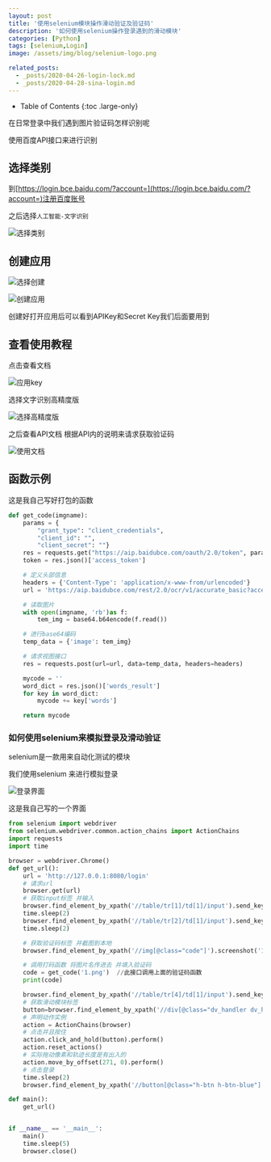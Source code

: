 ```yaml
---
layout: post
title: '使用selenium模块操作滑动验证及验证码'
description: '如何使用selenium操作登录遇到的滑动模块'
categories: [Python]
tags: [selenium,Login]
image: /assets/img/blog/selenium-logo.png

related_posts:
  - _posts/2020-04-26-login-lock.md
  - _posts/2020-04-28-sina-login.md
---
```


- Table of Contents
{:toc .large-only}

在日常登录中我们遇到图片验证码怎样识别呢

使用百度API接口来进行识别

## 选择类别

到[https://login.bce.baidu.com/?account=](https://login.bce.baidu.com/?account=)注册百度账号

之后选择`人工智能-文字识别`

![选择类别](/assets/img/selenium/select_class.PNG)

## 创建应用

![选择创建](/assets/img/selenium/select_create.png)

![创建应用](/assets/img/selenium/create_app.png)


创建好打开应用后可以看到APIKey和Secret Key我们后面要用到

## 查看使用教程
点击查看文档

![应用key](/assets/img/selenium/key.png)

选择文字识别高精度版

![选择高精度版](/assets/img/selenium/select_version.png)

之后查看API文档 根据API内的说明来请求获取验证码

![使用文档](/assets/img/selenium/use_docs.png)


## 函数示例
这是我自己写好打包的函数

```python
def get_code(imgname):
    params = {
    	"grant_type": "client_credentials",
        "client_id": "",
        "client_secret": ""}
    res = requests.get("https://aip.baidubce.com/oauth/2.0/token", params=params)
    token = res.json()['access_token']

    # 定义头部信息
    headers = {'Content-Type': 'application/x-www-from/urlencoded'}
    url = 'https://aip.baidubce.com/rest/2.0/ocr/v1/accurate_basic?access_token=' + token

    # 读取图片
    with open(imgname, 'rb')as f:
        tem_img = base64.b64encode(f.read())

    # 进行base64编码
    temp_data = {'image': tem_img}

    # 请求视图接口
    res = requests.post(url=url, data=temp_data, headers=headers)

    mycode = ''
    word_dict = res.json()['words_result']
    for key in word_dict:
        mycode += key['words']

    return mycode
```

### 如何使用selenium来模拟登录及滑动验证

selenium是一款用来自动化测试的模块 

我们使用selenium 来进行模拟登录

![登录界面](/assets/img/selenium/login_view.png)

这是我自己写的一个界面

```python
from selenium import webdriver
from selenium.webdriver.common.action_chains import ActionChains
import requests
import time

browser = webdriver.Chrome()
def get_url():
    url = 'http://127.0.0.1:8080/login'
    # 请求url
    browser.get(url)
    # 获取input标签 并输入
    browser.find_element_by_xpath('//table/tr[1]/td[1]/input').send_keys('test3')
    time.sleep(2)
    browser.find_element_by_xpath('//table/tr[2]/td[1]/input').send_keys('a123456')
    time.sleep(2)

    # 获取验证码标签 并截图到本地
    browser.find_element_by_xpath('//img[@class="code"]').screenshot('1.png')

    # 调用打码函数 将图片名传进去 并填入验证码
    code = get_code('1.png')  //此接口调用上面的验证码函数
    print(code)

    browser.find_element_by_xpath('//table/tr[4]/td[1]/input').send_keys(code)
    # 获取滑动模块标签
    button=browser.find_element_by_xpath('//div[@class="dv_handler dv_handler_bg"]')
    # 声明动作实例
    action = ActionChains(browser)
    # 点击并且按住
    action.click_and_hold(button).perform()
    action.reset_actions()
    # 实际拖动像素和轨迹长度是有出入的
    action.move_by_offset(271, 0).perform()
    # 点击登录
    time.sleep(2)
    browser.find_element_by_xpath('//button[@class="h-btn h-btn-blue"]').click()

def main():
    get_url()


if __name__ == '__main__':
    main()
    time.sleep(5)
    browser.close()
```

